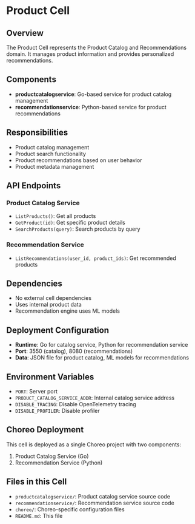 # Product Cell

## Overview
The Product Cell represents the Product Catalog and Recommendations domain. It manages product information and provides personalized recommendations.

## Components
- **productcatalogservice**: Go-based service for product catalog management
- **recommendationservice**: Python-based service for product recommendations

## Responsibilities
- Product catalog management
- Product search functionality
- Product recommendations based on user behavior
- Product metadata management

## API Endpoints
### Product Catalog Service
- `ListProducts()`: Get all products
- `GetProduct(id)`: Get specific product details
- `SearchProducts(query)`: Search products by query

### Recommendation Service
- `ListRecommendations(user_id, product_ids)`: Get recommended products

## Dependencies
- No external cell dependencies
- Uses internal product data
- Recommendation engine uses ML models

## Deployment Configuration
- **Runtime**: Go for catalog service, Python for recommendation service
- **Port**: 3550 (catalog), 8080 (recommendations)
- **Data**: JSON file for product catalog, ML models for recommendations

## Environment Variables
- `PORT`: Server port
- `PRODUCT_CATALOG_SERVICE_ADDR`: Internal catalog service address
- `DISABLE_TRACING`: Disable OpenTelemetry tracing
- `DISABLE_PROFILER`: Disable profiler

## Choreo Deployment
This cell is deployed as a single Choreo project with two components:
1. Product Catalog Service (Go)
2. Recommendation Service (Python)

## Files in this Cell
- `productcatalogservice/`: Product catalog service source code
- `recommendationservice/`: Recommendation service source code
- `choreo/`: Choreo-specific configuration files
- `README.md`: This file